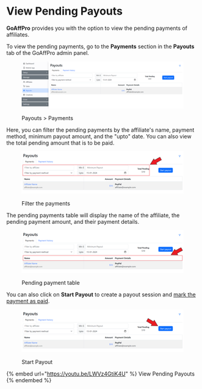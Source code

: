 # View Pending Payouts

**GoAffPro** provides you with the option to view the pending payments of affiliates.

To view the pending payments, go to the **Payments** section in the **Payouts** tab of the GoAffPro admin panel.

<figure><img src="../../.gitbook/assets/image (3400).png" alt=""><figcaption><p>Payouts > Payments </p></figcaption></figure>

Here, you can filter the pending payments by the affiliate's name, payment method, minimum payout amount, and the "upto" date. You can also view the total pending amount that is to be paid.&#x20;

<figure><img src="../../.gitbook/assets/Screenshot 2024-01-15 200959.png" alt=""><figcaption><p>Filter the payments</p></figcaption></figure>

The pending payments table will display the name of the affiliate, the pending payment amount, and their payment details.

<figure><img src="../../.gitbook/assets/Screenshot 2024-01-15 2004959.png" alt=""><figcaption><p>Pending payment table</p></figcaption></figure>

You can also click on **Start Payout** to create a payout session and [mark the payment as paid](../create-payout-session/).&#x20;

<figure><img src="../../.gitbook/assets/Screenshot 2024-01-15 2009359.png" alt=""><figcaption><p>Start Payout</p></figcaption></figure>

{% embed url="https://youtu.be/LWVz4GtiK4U" %}
View Pending Payouts
{% endembed %}

